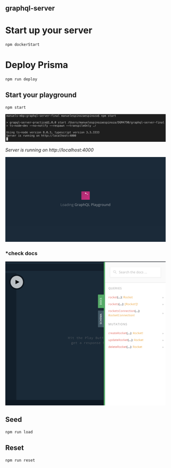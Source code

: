 ## graphql-server

# Start up your server
`npm dockerStart`

# Deploy Prisma
`npm run deploy`

## Start your playground
`npm start`

![run](img/run.png)

*Server is running on http://localhost:4000*

![playground start](img/playground.png)

### *check docs
![docs](img/docs.png)

## Seed
`npm run load`

## Reset 
`npm run reset`